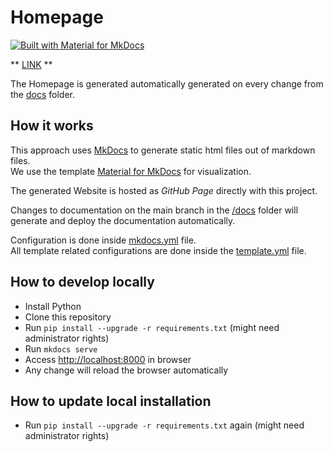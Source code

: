 # Homepage

[![Built with Material for MkDocs](https://img.shields.io/badge/Material_for_MkDocs-526CFE?style=for-the-badge&logo=MaterialForMkDocs&logoColor=white)](https://squidfunk.github.io/mkdocs-material/)

** [LINK](https://ffw-baudenbach.github.io/Homepage/) **

The Homepage is generated automatically generated on every change from the [docs](/docs) folder.

## How it works

This approach uses [MkDocs](https://mkdocs.org) to generate static html files out of markdown files.  
We use the template [Material for MkDocs](https://squidfunk.github.io/mkdocs-material/) for visualization.

The generated Website is hosted as *GitHub Page* directly with this project.  

Changes to documentation on the main branch in the [/docs](/docs) folder will generate and deploy the documentation automatically.  

Configuration is done inside [mkdocs.yml](mkdocs.yml) file.  
All template related configurations are done inside the [template.yml](template.yml) file.

## How to develop locally

* Install Python
* Clone this repository
* Run `pip install --upgrade -r requirements.txt` (might need administrator rights)
* Run `mkdocs serve`
* Access [http://localhost:8000](http://localhost:8000) in browser
* Any change will reload the browser automatically

## How to update local installation

* Run `pip install --upgrade -r requirements.txt` again (might need administrator rights)
